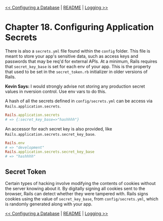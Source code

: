 [&lt;&lt; Configuring a Database](ch17-configuring-a-database.md) | [README](README.md) | [Logging &gt;&gt;](ch19-logging.md)

# Chapter 18. Configuring Application Secrets

There is also a `secrets.yml` file found within the `config` folder. This file is
meant to store your app's sensitive data, such as access keys and passwords that
may be req'd for external APIs. At a minimum, Rails requires that `secret_key_base`
is set for each env of your app. This is the property that used to be set in the
`secret_token.rb` initializer in older versions of Rails.


**Kevin Says:** I would strongly advise not storing any production secret values
in nversion control. Use env vars to do this.

A hash of all the secrets defined in `config/secrets.yml` can be access via
`Rails.application.secrets`.

```ruby
Rails.application.secrets
# => {:secret_key_base=>"hashhhh"}
```

An accessor for each secret key is also provided, like `Rails.application.secrets.secret_key_base`.

```ruby
Rails.env
# => "development"
Rails.application.secrets.secret_key_base
# => "hashhhh"
```

## Secret Token

Certain types of hacking involve modifying the contents of cookies without the
server knowing about it. By digitally signing all cookies sent to the browser,
Rails can detect whether they were tampered with. Rails signs cookies using the
value of `secret_key_base`, from `config/secrets.yml`, which is randomly generated
along with your app.

[&lt;&lt; Configuring a Database](ch17-configuring-a-database.md) | [README](README.md) | [Logging &gt;&gt;](ch19-logging.md)
